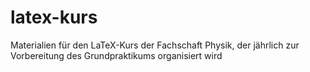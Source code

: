 # latex-kurs
Materialien für den LaTeX-Kurs der Fachschaft Physik, der jährlich zur Vorbereitung des Grundpraktikums organisiert wird

